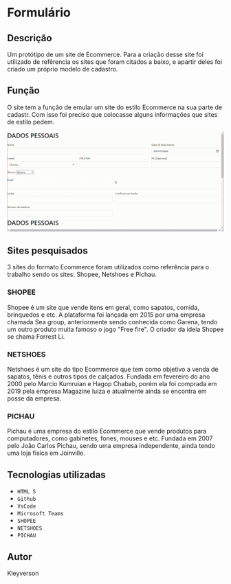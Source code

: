 # Formulário

## Descrição
Um protótipo de um site de Ecommerce. Para a criação desse site foi utilizado de refêrencia os sites que foram citados a baixo, e apartir deles foi criado um próprio modelo de cadastro.

## Função
O site tem a função de emular um site do estilo Ecommerce na sua parte de cadastr. Com isso foi preciso que colocasse alguns informações que sites de estilo pedem.

![Site](vdi/Ecommerce.gif)

## Sites pesquisados
3 sites do formato Ecommerce foram utilizados como referência para o trabalho sendo os sites: Shopee, Netshoes e Pichau. 

### SHOPEE
Shopee é um site que vende itens em geral, como sapatos, comida, brinquedos e etc. A plataforma foi lançada em 2015 por uma empresa chamada Sea group, anteriormente sendo conhecida como Garena, tendo um outro produto muita famoso o jogo "Free fire". O criador da ideia Shopee se chama Forrest Li.

### NETSHOES
Netshoes é um site do tipo Ecommerce que tem como objetivo a venda de sapatos, tênis e outros tipos de calçados. Fundada em fevereiro do ano 2000 pelo Marcio Kumruian e Hagop Chabab, porém ela foi comprada em 2019 pela empresa Magazine luiza e atualmente ainda se encontra em posse da empresa.

### PICHAU
Pichau é uma empresa do estilo Ecommerce que vende produtos para computadores, como gabinetes, fones, mouses e etc. Fundada em 2007 pelo João Carlos Pichau, sendo uma empresa independente, ainda tendo uma loja fisíca em Joinville.

## Tecnologias utilizadas 

* ``HTML 5``
* ``Github``
* ``VsCode``
* ``Microsoft Teams``
* ``SHOPEE ``
* ``NETSHOES ``
* ``PICHAU``

## Autor 
Kleyverson